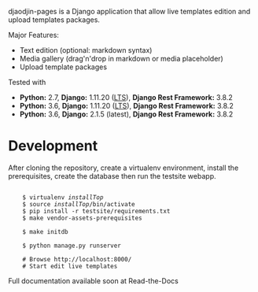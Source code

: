 djaodjin-pages is a Django application that allow live templates edition
and upload templates packages.

Major Features:

- Text edition (optional: markdown syntax)
- Media gallery (drag'n'drop in markdown or media placeholder)
- Upload template packages

Tested with

- **Python:** 2.7, **Django:** 1.11.20 ([LTS](https://www.djangoproject.com/download/)), **Django Rest Framework:** 3.8.2
- **Python:** 3.6, **Django:** 1.11.20 ([LTS](https://www.djangoproject.com/download/)), **Django Rest Framework:** 3.8.2
- **Python:** 3.6, **Django:** 2.1.5 (latest),       **Django Rest Framework:** 3.8.2

Development
===========

After cloning the repository, create a virtualenv environment, install
the prerequisites, create the database then run the testsite webapp.

<pre><code>
    $ virtualenv <em>installTop</em>
    $ source <em>installTop</em>/bin/activate
    $ pip install -r testsite/requirements.txt
    $ make vendor-assets-prerequisites

    $ make initdb

    $ python manage.py runserver

    # Browse http://localhost:8000/
    # Start edit live templates
</code></pre>

Full documentation available soon at Read-the-Docs